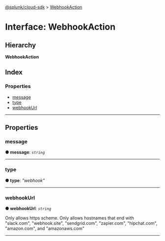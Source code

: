 [@splunk/cloud-sdk](../README.md) > [WebhookAction](../interfaces/webhookaction.md)

# Interface: WebhookAction

## Hierarchy

**WebhookAction**

## Index

### Properties

* [message](webhookaction.md#message)
* [type](webhookaction.md#type)
* [webhookUrl](webhookaction.md#webhookurl)

---

## Properties

<a id="message"></a>

###  message

**● message**: *`string`*

___
<a id="type"></a>

###  type

**● type**: *"webhook"*

___
<a id="webhookurl"></a>

###  webhookUrl

**● webhookUrl**: *`string`*

Only allows https scheme. Only allows hostnames that end with "slack.com", "webhook.site", "sendgrid.com", "zapier.com", "hipchat.com", "amazon.com", and "amazonaws.com"

___

